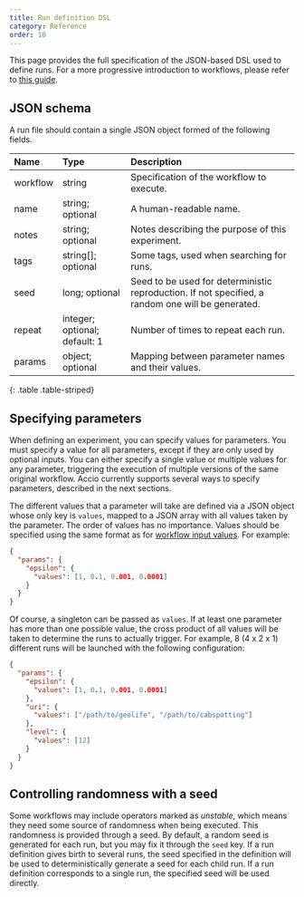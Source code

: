 ```yaml
---
title: Run definition DSL
category: Reference
order: 10
---
```


This page provides the full specification of the JSON-based DSL used to define runs.
For a more progressive introduction to workflows, please refer to [this guide](creating-runs.html).

## JSON schema

A run file should contain a single JSON object formed of the following fields.

| Name | Type | Description |
|:-----|:-----|:------------|
| workflow | string | Specification of the workflow to execute. |
| name | string; optional | A human-readable name. |
| notes | string; optional | Notes describing the purpose of this experiment. |
| tags | string[]; optional | Some tags, used when searching for runs. |
| seed | long; optional | Seed to be used for deterministic reproduction. If not specified, a random one will be generated. |
| repeat | integer; optional; default: 1 | Number of times to repeat each run. |
| params | object; optional | Mapping between parameter names and their values. |
{: .table .table-striped}

## Specifying parameters

When defining an experiment, you can specify values for parameters.
You must specify a value for all parameters, except if they are only used by optional inputs.
You can either specify a single value or multiple values for any parameter, triggering the execution of multiple versions of the same original workflow.
Accio currently supports several ways to specify parameters, described in the next sections.

The different values that a parameter will take are defined via a JSON object whose only key is `values`, mapped to a JSON array with all values taken by the parameter.
The order of values has no importance.
Values should be specified using the same format as for [workflow input values](creating-workflows.html).
For example:

```json
{
  "params": {
    "epsilon": {
      "values": [1, 0.1, 0.001, 0.0001]
    }
  }
}
```

Of course, a singleton can be passed as `values`.
If at least one parameter has more than one possible value, the cross product of all values will be taken to determine the runs to actually trigger.
For example, 8 (4 x 2 x 1) different runs will be launched with the following configuration:

```json
{
  "params": {
    "epsilon": {
      "values": [1, 0.1, 0.001, 0.0001]
    },
    "uri": {
      "values": ["/path/to/geolife", "/path/to/cabspotting"]    
    },
    "level": {
      "values": [12]
    }
  }
}
```


## Controlling randomness with a seed

Some workflows may include operators marked as *unstable*, which means they need some source of randomness when being executed.
This randomness is provided through a seed.
By default, a random seed is generated for each run, but you may fix it through the `seed` key.
If a run definition gives birth to several runs, the seed specified in the definition will be used to deterministically generate a seed for each child run.
If a run definition corresponds to a single run, the specified seed will be used directly.
